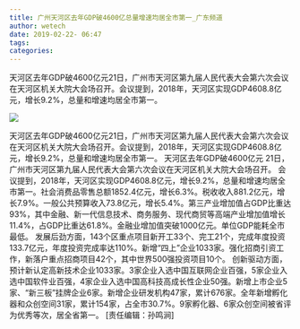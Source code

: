 ```yaml
---
title: 广州天河区去年GDP破4600亿总量增速均居全市第一_广东频道
author: wetech
date: 2019-02-22- 06:47
tags: 
categories: 
---
```

天河区去年GDP破4600亿元21日，广州市天河区第九届人民代表大会第六次会议在天河区机关大院大会场召开。会议提到，2018年，天河区实现GDP4608.8亿元，增长9.2%，总量和增速均居全市第一。
<!-- more -->
                
<img align="center" border="0" src="http://p2.ifengimg.com/a/2016/0810/204c433878d5cf9size1_w16_h16.png" />
                
                
            
天河区去年GDP破4600亿元21日，广州市天河区第九届人民代表大会第六次会议在天河区机关大院大会场召开。会议提到，2018年，天河区实现GDP4608.8亿元，增长9.2%，总量和增速均居全市第一。
天河区去年GDP破4600亿元
21日，广州市天河区第九届人民代表大会第六次会议在天河区机关大院大会场召开。
会议提到，2018年，天河区实现GDP4608.8亿元，增长9.2%，总量和增速均居全市第一。社会消费品零售总额1852.4亿元，增长6.3%。税收收入881.2亿元，增长7.9%。一般公共预算收入73.8亿元，增长5.4%。第三产业增加值占GDP比重达93%，其中金融、新一代信息技术、商务服务、现代商贸等高端产业增加值增长11.4%，占GDP比重达61.8%。金融业增加值突破1000亿元。单位GDP能耗全市最低。
发展后劲方面，143个区重点项目新开工33个、完工21个，完成年度投资133.7亿元，年度投资完成率达110%。新增“四上”企业1033家。强化招商引资工作，新落户重点招商项目42个，其中世界500强投资项目10个。
创新驱动方面，预计新认定高新技术企业1033家。3家企业入选中国互联网企业百强，5家企业入选中国软件业百强，4家企业入选中国高科技高成长性企业50强。新增上市企业5家、“新三板”挂牌企业6家。新增企业研发机构47家，累计676家。全年新增孵化器和众创空间31家，累计154家，占全市30.7%。9家孵化器、6家众创空间被省评为优秀等次，居全省第一。
[责任编辑：孙鸣涧]
            

